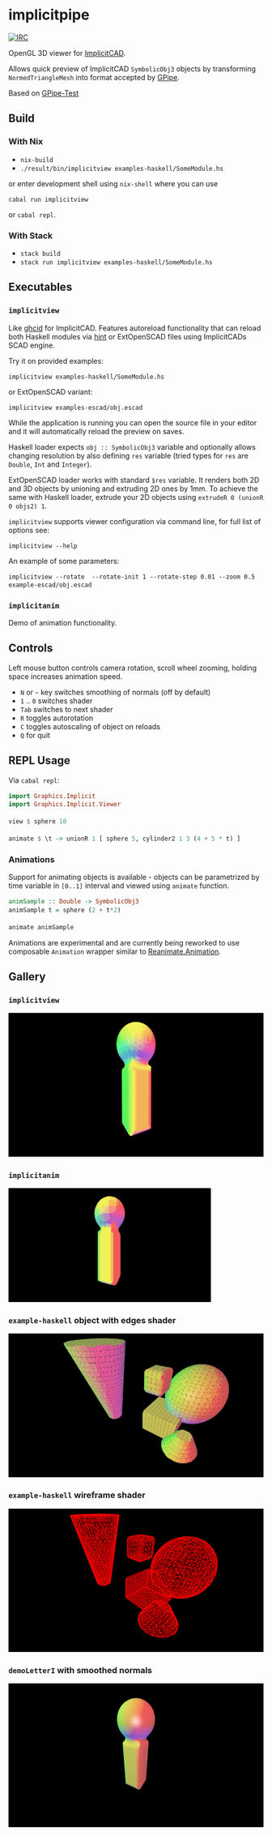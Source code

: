 # implicitpipe

[![IRC](https://img.shields.io/badge/irc.libera.chat-%23ImplicitCAD-blue.svg)](https://libera.chat/)

OpenGL 3D viewer for [ImplicitCAD](https://github.com/colah/ImplicitCAD).

Allows quick preview of ImplicitCAD `SymbolicObj3` objects by transforming
`NormedTriangleMesh` into format accepted by [GPipe](https://github.com/tobbebex/GPipe-Core).

Based on [GPipe-Test](https://github.com/plredmond/GPipe-Test)

## Build

### With Nix

* `nix-build`
* `./result/bin/implicitview examples-haskell/SomeModule.hs`

or enter development shell using `nix-shell` where you can use
```
cabal run implicitview
```
or `cabal repl`.

### With Stack

* `stack build`
* `stack run implicitview examples-haskell/SomeModule.hs`

## Executables

### `implicitview`

Like [ghcid](https://hackage.haskell.org/package/ghcid) for ImplicitCAD. Features autoreload functionality
that can reload both Haskell modules via [hint](https://hackage.haskell.org/package/hint) or ExtOpenSCAD
files using ImplicitCADs SCAD engine.

Try it on provided examples:

```
implicitview examples-haskell/SomeModule.hs
```

or ExtOpenSCAD variant:

```
implicitview examples-escad/obj.escad
```

While the application is running you can open the source file
in your editor and it will automatically reload the preview on saves.

Haskell loader expects `obj :: SymbolicObj3` variable and optionally
allows changing resolution by also defining `res` variable
(tried types for `res` are `Double`, `Int` and `Integer`).

ExtOpenSCAD loader works with standard `$res` variable. It renders
both 2D and 3D objects by unioning and extruding 2D ones by 1mm.
To achieve the same with Haskell loader, extrude your 2D objects
using `extrudeR 0 (unionR 0 objs2) 1`.

`implicitview` supports viewer configuration via command line, for full list of options see:

```
implicitview --help
```

An example of some parameters:

```
implicitview --rotate  --rotate-init 1 --rotate-step 0.01 --zoom 0.5 example-escad/obj.escad
```

### `implicitanim`

Demo of animation functionality.

## Controls

Left mouse button controls camera rotation, scroll wheel zooming,
holding space increases animation speed.

* `N` or `~` key switches smoothing of normals (off by default)
* `1` .. `0` switches shader
* `Tab` switches to next shader
* `R` toggles autorotation
* `C` toggles autoscaling of object on reloads
* `Q` for quit

## REPL Usage

Via `cabal repl`:

```haskell
import Graphics.Implicit
import Graphics.Implicit.Viewer

view $ sphere 10

animate $ \t -> unionR 1 [ sphere 5, cylinder2 1 3 (4 + 5 * t) ]
```

### Animations

Support for animating objects is available - objects
can be parametrized by time variable in `[0..1]` interval
and viewed using `animate` function.

``` haskell
animSample :: Double -> SymbolicObj3
animSample t = sphere (2 + t*2)

animate animSample
```

Animations are experimental and are currently being reworked
to use composable `Animation` wrapper similar to
[Reanimate.Animation](https://hackage.haskell.org/package/reanimate/docs/Reanimate-Animation.html).

## Gallery

### `implicitview`

[![implicitview](./img/i_thumb.png)](https://raw.githubusercontent.com/sorki/implicitpipe/master/img/i.png)

### `implicitanim`

[![implicitanim](./img/anim_smaller.gif)](https://raw.githubusercontent.com/sorki/implicitpipe/master/img/anim_smaller.gif)

### `example-haskell` object with edges shader

[![edges](./img/scene_edges.png)](https://raw.githubusercontent.com/sorki/implicitpipe/master/img/scene_edges.gif)

### `example-haskell` wireframe shader

[![wireframe](./img/scene_wire.png)](https://raw.githubusercontent.com/sorki/implicitpipe/master/img/scene_wire.gif)

### `demoLetterI` with smoothed normals

[![smoothed demo letter](./img/i_smoothed_thumb.png)](https://raw.githubusercontent.com/sorki/implicitpipe/master/img/i_smoothed.png)
